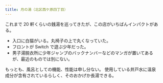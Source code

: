 ```yaml
---
title: 月の湯（北区西ケ原四丁目）
---
```


これまで 20 軒くらいの銭湯を巡ってきたが、この店がいちばんインパクトがある。

* 入口に白猫がいる。丸椅子の上で丸くなっていた。
* フロントが Switch で遊ぶ少年だった。
* 男子湯脱衣所に少年ジャンプのバックナンバーなどのマンガが置いてあるが、最近のものでは別にない。

もっとも、風呂としての機能、性能は申し分ない。
使用している井戸水に温泉成分が含有されているらしく、そのおかげか長湯できる。
